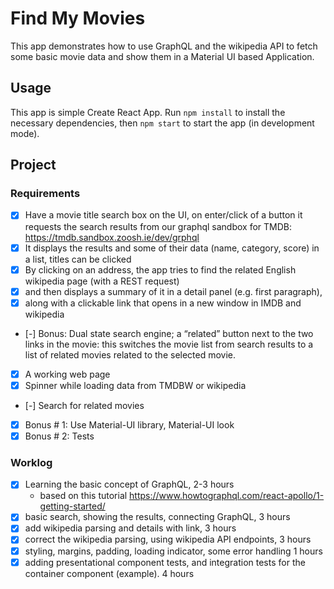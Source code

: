 # Find My Movies

This app demonstrates how to use GraphQL and the wikipedia API
to fetch some basic movie data and show them in a Material 
UI based Application.

## Usage

This app is simple Create React App. Run `npm install` to install
the necessary dependencies, then `npm start` to start the app 
(in development mode).

## Project

### Requirements

- [x] Have a movie title search box on the UI, on enter/click of a button it requests the search results from our graphql sandbox for TMDB: https://tmdb.sandbox.zoosh.ie/dev/grphql
- [x] It displays the results and some of their data (name, category, score) in a list, titles can be clicked
- [x] By clicking on an address, the app tries to find the related English wikipedia page (with a REST request)
- [x] and then displays a summary of it in a detail panel (e.g. first paragraph),
- [x] along with a clickable link that opens in a new window in IMDB and wikipedia
- [-] Bonus: Dual state search engine; a “related” button next to the two links in the movie: this switches the movie list from search results to a list of related movies related to the selected movie.

- [x] A working web page
- [x] Spinner while loading data from TMDBW or wikipedia
- [-] Search for related movies
- [x] Bonus # 1: Use Material-UI library, Material-UI look
- [x] Bonus # 2: Tests

### Worklog

- [x] Learning the basic concept of GraphQL, 2-3 hours
  - based on this tutorial https://www.howtographql.com/react-apollo/1-getting-started/
- [x] basic search, showing the results, connecting GraphQL, 3 hours
- [x] add wikipedia parsing and details with link, 3 hours
- [x] correct the wikipedia parsing, using wikipedia API endpoints, 3 hours
- [x] styling, margins, padding, loading indicator, some error handling 1 hours
- [x] adding presentational component tests, and integration tests for
  the container component (example). 4 hours